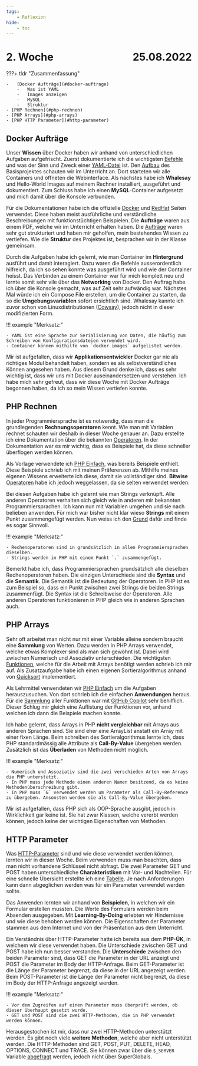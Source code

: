 ```yaml
---
tags:
    - Reflexion
hide:
    - toc
---
```


# 2. Woche <span style="float:right">25.08.2022</span>

???+ tldr "Zusammenfassung"

    -   [Docker Aufträge](#docker-auftrage)
        -   Was ist YAML
        -   Images anzeigen
        -   MySQL
        -   Struktur
    - [PHP Rechnen](#php-rechnen)
    - [PHP Arrays](#php-arrays)
    - [PHP HTTP Parameter](#http-parameter)

## Docker Aufträge

Unser **Wissen** über Docker haben wir anhand von unterschiedlichen Aufgaben aufgefrischt. Zuerst dokumentierte ich die wichtigsten [Befehle](../Docker/Start.md#befehle) und was der Sinn und Zweck einer [YAML-Datei](../Docker/Start.md#yaml) ist. Den [Aufbau](../Appendix/Struktur/Struktur.md) des Basisprojektes schauten wir im Unterricht an. Dort starteten wir alle Containers und öffneten die Webinterface. Als nächstes habe ich **Whalesay** und Hello-World Images auf meinem Rechner installiert, ausgeführt und dokumentiert. Zum Schluss habe ich einen **MySQL**-Container aufgesetzt und mich damit über die Konsole verbunden.

Für die Dokumentationen habe ich die offizielle [Docker](https://www.docker.com/) und [RedHat](https://www.redhat.com/en) Seiten verwendet. Diese haben meist ausführliche und verständliche Beschreibungen mit funktionstüchtigen Beispielen. Die **Aufträge** waren aus einem PDF, welche wir im Unterricht erhalten haben. Die [Aufträge](../Docker/Aufgaben.md) waren sehr gut strukturiert und haben mir geholfen, mein bestehendes Wissen zu vertiefen. Wie die **Struktur** des Projektes ist, besprachen wir in der Klasse gemeinsam.

Durch die Aufgaben habe ich gelernt, wie man Container im **Hintergrund** ausführt und damit interagiert. Dazu waren die Befehle ausserordentlich hilfreich, da ich so sehen konnte was ausgeführt wird und wie der Container heisst. Das Verbinden zu einem Container war für mich komplett neu und lernte somit sehr vile über das **Networking** von Docker. Den Auftrag habe ich über die Konsole gemacht, was auf Zeit sehr aufwändig war. Nächstes Mal würde ich ein Compose File erstellen, um die Container zu starten, da so die **Umgebungsvariablen** sofort ersichtlich sind. Whalesay kannte ich zuvor schon von Linuxdistributionen ([Cowsay](https://cowsay.morecode.org/)), jedoch nicht in dieser modifizierten Form.

!!! example "Merksatz:"

    - YAML ist eine Sprache zur Serialisierung von Daten, die häufig zum Schreiben von Konfigurationsdateien verwendet wird.
    - Container können mithilfe von `docker images` aufgelistet werden.

Mir ist aufgefallen, dass wir **Applikationsentwickler** Docker gar nie als richtiges Modul behandelt haben, sondern es als selbstverständliches Können angesehen haben. Aus diesem Grund denke ich, dass es sehr wichtig ist, dass wir uns mit Docker auseinandersetzen und verstehen. Ich habe mich sehr gefreut, dass wir diese Woche mit Docker Aufträge begonnen haben, da ich so mein Wissen vertiefen konnte.

## PHP Rechnen

In jeder Programmiersprache ist es notwendig, dass man die grundlegenden **Rechnungsoperatoren** kennt. Wie man mit Variablen rechnet schauten wir deshalb in dieser Woche genauer an. Dazu erstellte ich eine Dokumentation über die bekannten [Operatoren](../PHP/Aufgaben/Rechnen.md). In der Dokumentation war es mir wichtig, dass es Beispiele hat, da diese schneller überflogen werden können.

Als Vorlage verwendete ich [PHP Einfach](https://www.php-einfach.de/php-tutorial/rechnen-mit-variablen/), was bereits Beispiele enthielt. Diese Beispiele schrieb ich mit meinen Präferenzen ab. Mithilfe meines eigenen Wissens erweiterte ich diese, damit sie vollständiger sind. **Bitwise** [Operatoren](https://www.educba.com/bitwise-operators-in-php/) habe ich jedoch weggelassen, da sie selten verwendet werden.

Bei diesen Aufgaben habe ich gelernt wie man Strings verknüpft. Alle anderen Operatoren verhalten sich gleich wie in anderen mir bekannten Programmiersprachen. Ich kann nun mit Variablen umgehen und sie nach belieben anwenden. Für mich war bisher nicht klar wieso **Strings** mit einem Punkt zusammengefügt werden. Nun weiss ich den [Grund](../PHP/Aufgaben/Rechnen.md#strings) dafür und finde es sogar Sinnvoll.

!!! example "Merksatz:"

    - Rechenoperatoren sind in grundsätzlich in allen Programmiersprachen dieselben.
    - Strings werden in PHP mit einem Punkt `.` zusammengefügt.

Bemerkt habe ich, dass Programmiersprachen grundsätzlich alle dieselben Rechenoperatoren haben. Die einzigen Unterschiede sind die **Syntax** und die **Semantik**. Die Semantik ist die Bedeutung der Operatoren. In PHP ist es zum Beispiel so, dass ein Punkt zwischen zwei Strings die beiden Strings zusammenfügt. Die Syntax ist die Schreibweise der Operatoren. Alle anderen Operatoren funktionieren in PHP gleich wie in anderen Sprachen auch.

## PHP Arrays

Sehr oft arbeitet man nicht nur mit einer Variable alleine sondern braucht eine **Sammlung** von Werten. Dazu werden in PHP Arrays verwendet, welche etwas Komplexer sind als man sich gewöhnt ist. Dabei wird zwischen Numerisch und Assoziativ unterschieden. Die wichtigsten [Funktionen](../PHP/Aufgaben/Arrays.md), welche für die Arbeit mit Arrays benötigt werden schrieb ich mir auf. Als Zusatzaufgabe habe ich einen eigenen Sortieralgorithmus anhand von [Quicksort](../PHP/Appendix/Sortieren.md) implementiert.

Als Lehrmittel verwendeten wir [PHP Einfach](https://www.php-einfach.de/php-tutorial/php-array/) um die Aufgaben herauszusuchen. Von dort schrieb ich die einfachen **Anwendungen** heraus. Für die [Sammlung](../PHP/Appendix/ArrayFunktionen.md) aller Funktionen war mit [GitHub Copilot](https://github.com/features/copilot/) sehr behilflich. Dieser Schlug mir gleich eine Auflistung der Funktionen vor, anhand welchen ich dann die Beispiele machen konnte.

Ich habe gelernt, dass Arrays in PHP **nicht vergleichbar** mit Arrays aus anderen Sprachen sind. Sie sind eher eine ArrayList anstatt ein Array mit einer fixen Länge. Beim schreiben des Sortieralgorithmus lernte ich, dass PHP standardmässig alle Attribute als **Call-By-Value** übergeben werden. Zusätzlich ist das **Überladen** von Methoden nicht möglich.

!!! example "Merksatz:"

    - Numerisch und Assoziativ sind die zwei verschieden Arten von Arrays die PHP unterstützt.
    - In PHP muss jede Methode einen anderen Namen besitzend, da es keine Methodenüberschreibung gibt.
    - In PHP muss `&` verwendet werden um Parameter als Call-By-Reference zu übergeben. Ansonsten werden sie als Call-By-Value übergeben.

Mir ist aufgefallen, dass PHP sich als OOP-Sprache ausgibt, jedoch in Wirklichkeit gar keine ist. Sie hat zwar Klassen, welche vererbt werden können, jedoch keine der wichtigen Eigenschaften von Methoden.

## HTTP Parameter

Was [HTTP-Parameter](../PHP/Aufgaben/HTTP-Parameter.md) sind und wie diese verwendet werden können, lernten wir in dieser Woche. Beim verwenden muss man beachten, dass man nicht vorhandene Schlüssel nicht abfragt. Die zwei Parameter GET und POST haben unterschiedliche **Charakteristiken** mit Vor- und Nachteilen. Für eine schnelle Übersicht erstellte ich eine [Tabelle](../PHP/Aufgaben/HTTP-Parameter.md#anwendungsfälle). Je nach Anforderungen kann dann abgeglichen werden was für ein Parameter verwendet werden sollte.

Das Anwenden lernten wir anhand von **Beispielen**, in welchen wir ein Formular erstellen mussten. Die Werte des Formulars werden beim Absenden ausgegeben. Mit **Learning-By-Doing** erlebten wir Hindernisse und wie diese behoben werden können. Die Eigenschaften der Parameter stammen aus dem Internet und von der Präsentation aus dem Unterricht.

Ein Verständnis über HTTP-Parameter hatte ich bereits aus dem **PHP-ÜK**, in welchem wir diese verwendet haben. Die Unterschiede zwischen GET und POST habe ich nun besser verstanden. Die **Unterschiede** zwischen den beiden Parameter sind, dass GET die Parameter in der URL anzeigt und POST die Parameter im Body der HTTP-Anfrage. Beim GET-Parameter ist die Länge der Parameter begrenzt, da diese in der URL angezeigt werden. Beim POST-Parameter ist die Länge der Parameter nicht begrenzt, da diese im Body der HTTP-Anfrage angezeigt werden.

!!! example "Merksatz:"

    - Vor dem Zugreifen auf einen Parameter muss überprüft werden, ob dieser überhaupt gesetzt wurde.
    - GET und POST sind die zwei HTTP-Methoden, die in PHP verwendet werden können.

Herausgestochen ist mir, dass nur zwei HTTP-Methoden unterstützt werden. Es gibt noch viele **weitere Methoden**, welche aber nicht unterstützt werden. Die HTTP-Methoden sind GET, POST, PUT, DELETE, HEAD, OPTIONS, CONNECT und TRACE. Sie können zwar über die `$_SERVER` Variable [abgefragt](https://stackoverflow.com/questions/27941207/http-protocols-put-and-delete-and-their-usage-in-php) werden, jedoch nicht über SuperGlobals.
